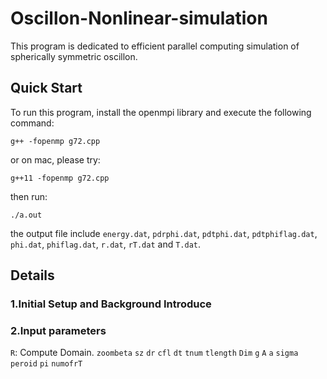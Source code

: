 # Oscillon-Nonlinear-simulation

This program is dedicated to efficient parallel computing simulation of spherically symmetric oscillon.

## Quick Start

To run this program, install the openmpi library and execute the following command:

```g++ -fopenmp g72.cpp```

or on mac, please try:

```g++11 -fopenmp g72.cpp```

then run:

```./a.out```

the output file include ``energy.dat``, ``pdrphi.dat``, ``pdtphi.dat``, ``pdtphiflag.dat``, ``phi.dat``, ``phiflag.dat``, ``r.dat``, ``rT.dat`` and ``T.dat``.

## Details

### 1.Initial Setup and Background Introduce

### 2.Input parameters

``R``: Compute Domain.
``zoombeta``
``sz``
``dr``
``cfl``
``dt``
``tnum``
``tlength``
``Dim``
``g``
``A``
``a``
``sigma``
``peroid``
``pi``
``numofrT``
